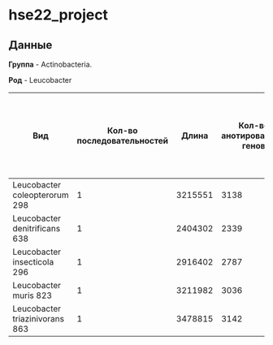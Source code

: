 # hse22_project

## Данные

**Группа** - Аctinobacteria.

**Род** - Leucobacter

| **Вид** | **Кол-во последовательностей** | **Длина** | **Кол-во анотированных генов** | **Доля анотированных генов** | **Кол-во предсказанных участков z-dna** | **Rол-во участков с zh-score >500 и их общая длина** |
| ------------- | ------------- |--------------------| ---- | --- | --- | --- |
| Leucobacter coleopterorum 298| 1 | 3215551 | 3138 |  |  |  |
| Leucobacter denitrificans 638| 1 | 2404302 | 2339 |
| Leucobacter insecticola 296| 1 | 2916402 | 2787 |
| Leucobacter muris 823| 1 | 3211982 | 3036 |
| Leucobacter triazinivorans 863| 1 | 3478815 | 3142 |
